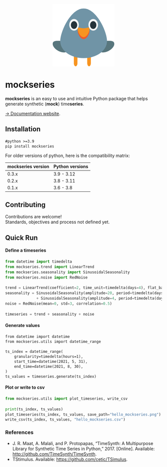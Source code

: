 <p align="center">
  <img src="https://github.com/cyrilou242/mockseries/blob/main/website/static/img/mockingbird200.png">
</p>

# mockseries
**mockseries** is an easy to use and intuitive  Python package that helps generate synthetic (**mock**) time**series**.

[-> Documentation website](https://mockseries.catheu.tech/docs/intro).


## Installation  
    
    #python >=3.9
    pip install mockseries

For older versions of python, here is the compatibility matrix: 

| mockseries version | Python versions |
| --- | --- |
| 0.3.x | 3.9 - 3.12|
| 0.2.x | 3.8 - 3.11|
| 0.1.x | 3.6 - 3.8|
    
## Contributing
Contributions are welcome!   
Standards, objectives and process not defined yet.
    
## Quick Run

#### Define a timeseries

```python
from datetime import timedelta
from mockseries.trend import LinearTrend
from mockseries.seasonality import SinusoidalSeasonality
from mockseries.noise import RedNoise

trend = LinearTrend(coefficient=2, time_unit=timedelta(days=4), flat_base=100)
seasonality = SinusoidalSeasonality(amplitude=20, period=timedelta(days=7)) \
              + SinusoidalSeasonality(amplitude=4, period=timedelta(days=1))
noise = RedNoise(mean=0, std=3, correlation=0.5)

timeseries = trend + seasonality + noise
```

#### Generate values

``` 
from datetime import datetime
from mockseries.utils import datetime_range

ts_index = datetime_range(
    granularity=timedelta(hours=1),
    start_time=datetime(2021, 5, 31),
    end_time=datetime(2021, 8, 30),
)
ts_values = timeseries.generate(ts_index)
```

#### Plot or write to csv
```python
from mockseries.utils import plot_timeseries, write_csv

print(ts_index, ts_values)
plot_timeseries(ts_index, ts_values, save_path="hello_mockseries.png")
write_csv(ts_index, ts_values, "hello_mockseries.csv")
```

### References
- J. R. Maat, A. Malali, and P. Protopapas, “TimeSynth: A Multipurpose Library for Synthetic Time Series in Python,” 2017. [Online]. Available: http://github.com/TimeSynth/TimeSynth.
- TStimulus. Available: https://github.com/cetic/TSimulus.
